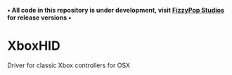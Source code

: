 **&bull; All code in this repository is under development, visit [FizzyPop Studios](http://github.com/FizzyPopStudios) for release versions &bull;**

# XboxHID
Driver for classic Xbox controllers for OSX
